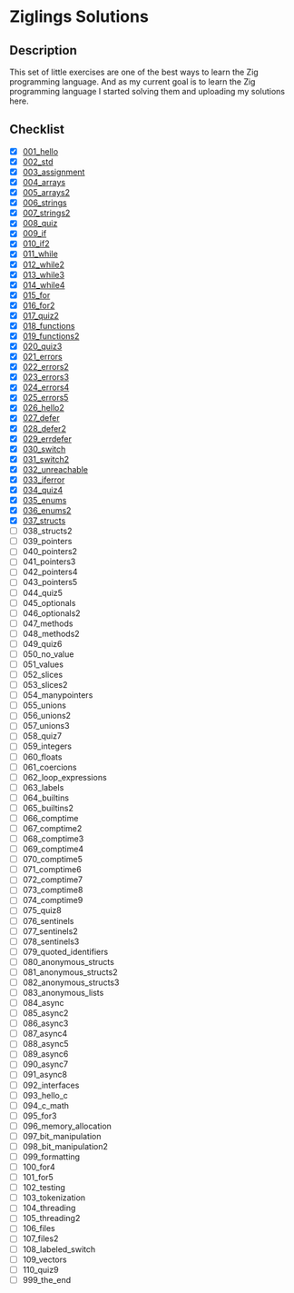 # Ziglings Solutions
## Description

This set of little exercises are one of the best ways to learn the Zig programming language. And as my current goal is to learn the Zig programming language I started solving them and uploading my solutions here.

## Checklist

- [X] [001_hello](solutions/001_hello.zig)
- [X] [002_std](solutions/002_std.zig)
- [X] [003_assignment](solutions/003_assignment.zig)
- [X] [004_arrays](solutions/004_arrays.zig)
- [X] [005_arrays2](solutions/005_arrays2.zig)
- [X] [006_strings](solutions/006_strings.zig)
- [X] [007_strings2](solutions/007_strings2.zig)
- [X] [008_quiz](solutions/008_quiz.zig)
- [X] [009_if](solutions/009_if.zig)
- [X] [010_if2](solutions/010_if2.zig)
- [X] [011_while](solutions/011_while.zig)
- [X] [012_while2](solutions/012_while2.zig)
- [X] [013_while3](solutions/013_while3.zig)
- [X] [014_while4](solutions/014_while4.zig)
- [X] [015_for](solutions/015_for.zig)
- [X] [016_for2](solutions/016_for2.zig)
- [X] [017_quiz2](solutions/017_quiz2.zig)
- [X] [018_functions](solutions/018_functions.zig)
- [X] [019_functions2](solutions/019_functions2.zig)
- [X] [020_quiz3](solutions/020_quiz3.zig)
- [X] [021_errors](solutions/021_errors.zig)
- [X] [022_errors2](solutions/022_errors2.zig)
- [X] [023_errors3](solutions/023_errors3.zig)
- [X] [024_errors4](solutions/024_errors4.zig)
- [X] [025_errors5](solutions/025_errors5.zig)
- [X] [026_hello2](solutions/026_hello2.zig)
- [X] [027_defer](solutions/027_defer.zig)
- [X] [028_defer2](solutions/028_defer2.zig)
- [X] [029_errdefer](solutions/029_errdefer.zig)
- [X] [030_switch](solutions/030_switch.zig)
- [X] [031_switch2](solutions/031_switch2.zig)
- [X] [032_unreachable](solutions/032_unreachable.zig)
- [X] [033_iferror](solutions/033_iferror.zig)
- [X] [034_quiz4](solutions/034_quiz4.zig)
- [X] [035_enums](solutions/035_enums.zig)
- [X] [036_enums2](solutions/036_enums2.zig)
- [X] [037_structs](solutions/037_structs.zig)
- [ ] 038_structs2
- [ ] 039_pointers
- [ ] 040_pointers2
- [ ] 041_pointers3
- [ ] 042_pointers4
- [ ] 043_pointers5
- [ ] 044_quiz5
- [ ] 045_optionals
- [ ] 046_optionals2
- [ ] 047_methods
- [ ] 048_methods2
- [ ] 049_quiz6
- [ ] 050_no_value
- [ ] 051_values
- [ ] 052_slices
- [ ] 053_slices2
- [ ] 054_manypointers
- [ ] 055_unions
- [ ] 056_unions2
- [ ] 057_unions3
- [ ] 058_quiz7
- [ ] 059_integers
- [ ] 060_floats
- [ ] 061_coercions
- [ ] 062_loop_expressions
- [ ] 063_labels
- [ ] 064_builtins
- [ ] 065_builtins2
- [ ] 066_comptime
- [ ] 067_comptime2
- [ ] 068_comptime3
- [ ] 069_comptime4
- [ ] 070_comptime5
- [ ] 071_comptime6
- [ ] 072_comptime7
- [ ] 073_comptime8
- [ ] 074_comptime9
- [ ] 075_quiz8
- [ ] 076_sentinels
- [ ] 077_sentinels2
- [ ] 078_sentinels3
- [ ] 079_quoted_identifiers
- [ ] 080_anonymous_structs
- [ ] 081_anonymous_structs2
- [ ] 082_anonymous_structs3
- [ ] 083_anonymous_lists
- [ ] 084_async
- [ ] 085_async2
- [ ] 086_async3
- [ ] 087_async4
- [ ] 088_async5
- [ ] 089_async6
- [ ] 090_async7
- [ ] 091_async8
- [ ] 092_interfaces
- [ ] 093_hello_c
- [ ] 094_c_math
- [ ] 095_for3
- [ ] 096_memory_allocation
- [ ] 097_bit_manipulation
- [ ] 098_bit_manipulation2
- [ ] 099_formatting
- [ ] 100_for4
- [ ] 101_for5
- [ ] 102_testing
- [ ] 103_tokenization
- [ ] 104_threading
- [ ] 105_threading2
- [ ] 106_files
- [ ] 107_files2
- [ ] 108_labeled_switch
- [ ] 109_vectors
- [ ] 110_quiz9
- [ ] 999_the_end